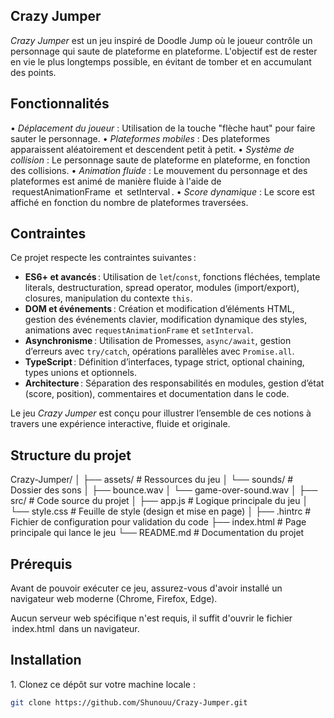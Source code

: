 ## Crazy Jumper

*Crazy Jumper* est un jeu inspiré de Doodle Jump où le joueur contrôle un personnage qui saute de plateforme en plateforme. L'objectif est de rester en vie le plus longtemps possible, en évitant de tomber et en accumulant des points.

## Fonctionnalités

•⁠  ⁠*Déplacement du joueur* : Utilisation de la touche "flèche haut" pour faire sauter le personnage.
•⁠  ⁠*Plateformes mobiles* : Des plateformes apparaissent aléatoirement et descendent petit à petit.
•⁠  ⁠*Système de collision* : Le personnage saute de plateforme en plateforme, en fonction des collisions.
•⁠  ⁠*Animation fluide* : Le mouvement du personnage et des plateformes est animé de manière fluide à l'aide de ⁠ requestAnimationFrame ⁠ et ⁠ setInterval ⁠.
•⁠  ⁠*Score dynamique* : Le score est affiché en fonction du nombre de plateformes traversées.

## Contraintes

Ce projet respecte les contraintes suivantes :

- **ES6+ et avancés** : Utilisation de `let`/`const`, fonctions fléchées, template literals, destructuration, spread operator, modules (import/export), closures, manipulation du contexte `this`.
- **DOM et événements** : Création et modification d’éléments HTML, gestion des événements clavier, modification dynamique des styles, animations avec `requestAnimationFrame` et `setInterval`.
- **Asynchronisme** : Utilisation de Promesses, `async/await`, gestion d’erreurs avec `try/catch`, opérations parallèles avec `Promise.all`.
- **TypeScript** : Définition d’interfaces, typage strict, optional chaining, types unions et optionnels.
- **Architecture** : Séparation des responsabilités en modules, gestion d’état (score, position), commentaires et documentation dans le code.

Le jeu *Crazy Jumper* est conçu pour illustrer l’ensemble de ces notions à travers une expérience interactive, fluide et originale.

## Structure du projet

Crazy-Jumper/
│
├── assets/               # Ressources du jeu
│   └── sounds/           # Dossier des sons
│       ├── bounce.wav
│       └── game-over-sound.wav
│
├── src/                  # Code source du projet
│   ├── app.js            # Logique principale du jeu
│   └── style.css         # Feuille de style (design et mise en page)
│
├── .hintrc               # Fichier de configuration pour validation du code
├── index.html            # Page principale qui lance le jeu
└── README.md             # Documentation du projet

## Prérequis

Avant de pouvoir exécuter ce jeu, assurez-vous d'avoir installé un navigateur web moderne (Chrome, Firefox, Edge). 

Aucun serveur web spécifique n'est requis, il suffit d'ouvrir le fichier ⁠ index.html ⁠ dans un navigateur.

## Installation

1.⁠ ⁠Clonez ce dépôt sur votre machine locale :

   ```bash
   git clone https://github.com/Shunouu/Crazy-Jumper.git
